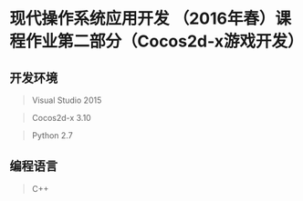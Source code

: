 # 现代操作系统应用开发 （2016年春）课程作业第二部分（Cocos2d-x游戏开发）

## 开发环境

> Visual Studio 2015

> Cocos2d-x 3.10

> Python 2.7

## 编程语言

  > C++
